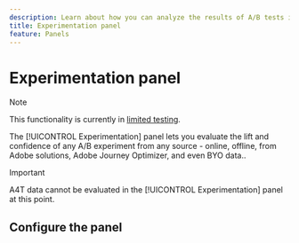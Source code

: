 ```yaml
---
description: Learn about how you can analyze the results of A/B tests in the CJA Experimentation panel.
title: Experimentation panel
feature: Panels
---
```


# Experimentation panel

>[!NOTE]
>
>This functionality is currently in [limited testing](/help/release-notes/releases.md).

The [!UICONTROL Experimentation] panel lets you evaluate the lift and confidence of any A/B experiment from any source - online, offline, from Adobe solutions, Adobe Journey Optimizer, and even BYO data..

>[!IMPORTANT]
>
>A4T data cannot be evaluated in the [!UICONTROL Experimentation] panel at this point.

## Configure the panel


